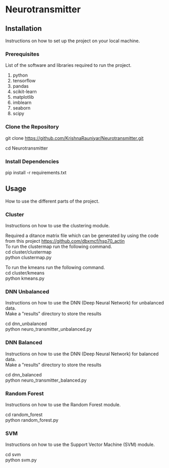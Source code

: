 # Neurotransmitter
## Installation

Instructions on how to set up the project on your local machine.

### Prerequisites

List of the software and libraries required to run the project.
1. python 
2. tensorflow
3. pandas
4. scikit-learn
5. matplotlib
6. imblearn
7. seaborn
8. scipy

### Clone the Repository
git clone https://github.com/KrishnaRauniyar/Neurotransmitter.git

cd Neurotransmitter

### Install Dependencies
pip install -r requirements.txt

## Usage

How to use the different parts of the project.

### Cluster

Instructions on how to use the clustering module.

Required a ditance matrix file which can be generated by using the code from this project https://github.com/dbxmcf/hsp70_actin <br>
To run the clustermap run the following command.<br>
cd cluster/clustermap<br>
python clustermap.py

To run the kmeans run the following command.<br>
cd cluster/kmeans<br>
python kmeans.py

### DNN Unbalanced

Instructions on how to use the DNN (Deep Neural Network) for unbalanced data.<br>
Make a "results" directory to store the results

cd dnn_unbalanced<br>
python neuro_transmitter_unbalanced.py

### DNN Balanced

Instructions on how to use the DNN (Deep Neural Network) for balanced data.<br>
Make a "results" directory to store the results

cd dnn_balanced<br>
python neuro_transmitter_balanced.py

### Random Forest

Instructions on how to use the Random Forest module.

cd random_forest<br>
python random_forest.py

### SVM

Instructions on how to use the Support Vector Machine (SVM) module.

cd svm<br>
python svm.py